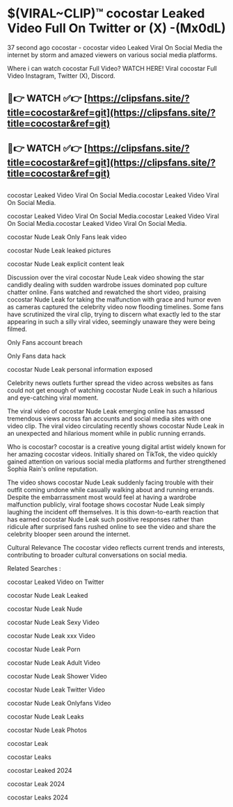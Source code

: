 # $(VIRAL~CLIP)™ cocostar Leaked Video Full On Twitter or (X) -(Mx0dL)
37 second ago cocostar - cocostar video Leaked Viral On Social Media the internet by storm and amazed viewers on various social media platforms.

Where i can watch cocostar Full Video? WATCH HERE! Viral cocostar Full Video Instagram, Twitter (X), Discord.

## 🔴👉 WATCH ✅👉 [https://clipsfans.site/?title=cocostar&ref=git](https://clipsfans.site/?title=cocostar&ref=git)
## 🔴👉 WATCH ✅👉 [https://clipsfans.site/?title=cocostar&ref=git](https://clipsfans.site/?title=cocostar&ref=git)
##
cocostar Leaked Video Viral On Social Media.cocostar Leaked Video Viral On Social Media.

cocostar Leaked Video Viral On Social Media.cocostar Leaked Video Viral On Social Media.cocostar Leaked Video Viral On Social Media.

cocostar Nude Leak Only Fans leak video

cocostar Nude Leak leaked pictures

cocostar Nude Leak explicit content leak

Discussion over the viral cocostar Nude Leak video showing the star candidly dealing with sudden wardrobe issues dominated pop culture chatter online. Fans watched and rewatched the short video, praising cocostar Nude Leak for taking the malfunction with grace and humor even as cameras captured the celebrity video now flooding timelines. Some fans have scrutinized the viral clip, trying to discern what exactly led to the star appearing in such a silly viral video, seemingly unaware they were being filmed.


Only Fans account breach

Only Fans data hack

cocostar Nude Leak personal information exposed

Celebrity news outlets further spread the video across websites as fans could not get enough of watching cocostar Nude Leak in such a hilarious and eye-catching viral moment.


The viral video of cocostar Nude Leak emerging online has amassed tremendous views across fan accounts and social media sites with one video clip. The viral video circulating recently shows cocostar Nude Leak in an unexpected and hilarious moment while in public running errands.


Who is cocostar? cocostar is a creative young digital artist widely known for her amazing cocostar videos. Initially shared on TikTok, the video quickly gained attention on various social media platforms and further strengthened Sophia Rain's online reputation.

The video shows cocostar Nude Leak suddenly facing trouble with their outfit coming undone while casually walking about and running errands. Despite the embarrassment most would feel at having a wardrobe malfunction publicly, viral footage shows cocostar Nude Leak simply laughing the incident off themselves. It is this down-to-earth reaction that has earned cocostar Nude Leak such positive responses rather than ridicule after surprised fans rushed online to see the video and share the celebrity blooper seen around the internet.

Cultural Relevance The cocostar video reflects current trends and interests, contributing to broader cultural conversations on social media.

Related Searches :

cocostar Leaked Video on Twitter

cocostar Nude Leak Leaked

cocostar Nude Leak Nude

cocostar Nude Leak Sexy Video

cocostar Nude Leak xxx Video

cocostar Nude Leak Porn

cocostar Nude Leak Adult Video

cocostar Nude Leak Shower Video

cocostar Nude Leak Twitter Video

cocostar Nude Leak Onlyfans Video

cocostar Nude Leak Leaks

cocostar Nude Leak Photos

cocostar Leak

cocostar Leaks

cocostar Leaked 2024

cocostar Leak 2024

cocostar Leaks 2024
